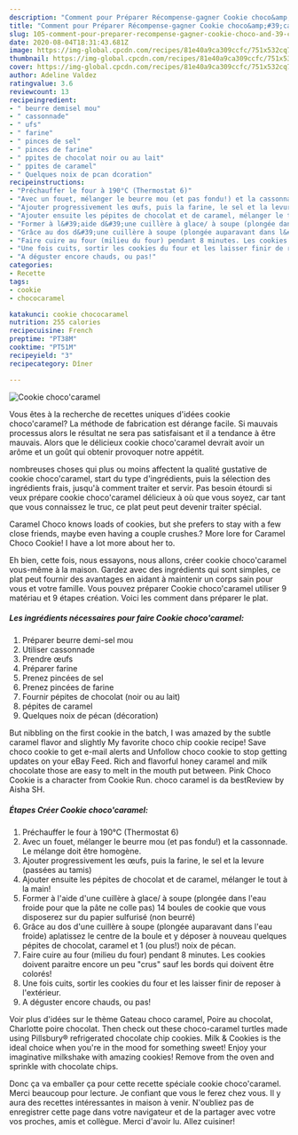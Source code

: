 ```yaml
---
description: "Comment pour Préparer Récompense-gagner Cookie choco&amp;#39;caramel"
title: "Comment pour Préparer Récompense-gagner Cookie choco&amp;#39;caramel"
slug: 105-comment-pour-preparer-recompense-gagner-cookie-choco-and-39-caramel
date: 2020-08-04T18:31:43.681Z
image: https://img-global.cpcdn.com/recipes/81e40a9ca309ccfc/751x532cq70/cookie-chococaramel-photo-principale-de-la-recette.jpg
thumbnail: https://img-global.cpcdn.com/recipes/81e40a9ca309ccfc/751x532cq70/cookie-chococaramel-photo-principale-de-la-recette.jpg
cover: https://img-global.cpcdn.com/recipes/81e40a9ca309ccfc/751x532cq70/cookie-chococaramel-photo-principale-de-la-recette.jpg
author: Adeline Valdez
ratingvalue: 3.6
reviewcount: 13
recipeingredient:
- " beurre demisel mou"
- " cassonnade"
- " ufs"
- " farine"
- " pinces de sel"
- " pinces de farine"
- " ppites de chocolat noir ou au lait"
- " ppites de caramel"
- " Quelques noix de pcan dcoration"
recipeinstructions:
- "Préchauffer le four à 190°C (Thermostat 6)"
- "Avec un fouet, mélanger le beurre mou (et pas fondu!) et la cassonnade. Le mélange doit être homogène."
- "Ajouter progressivement les œufs, puis la farine, le sel et la levure (passées au tamis)"
- "Ajouter ensuite les pépites de chocolat et de caramel, mélanger le tout à la main!"
- "Former à l&#39;aide d&#39;une cuillère à glace/ à soupe (plongée dans l&#39;eau froide pour que la pâte ne colle pas) 14 boules de cookie que vous disposerez sur du papier sulfurisé (non beurré)"
- "Grâce au dos d&#39;une cuillère à soupe (plongée auparavant dans l&#39;eau froide) aplatissez le centre de la boule et y déposer à nouveau quelques pépites de chocolat, caramel et 1 (ou plus!) noix de pécan."
- "Faire cuire au four (milieu du four) pendant 8 minutes. Les cookies doivent paraitre encore un peu &#34;crus&#34; sauf les bords qui doivent être colorés!"
- "Une fois cuits, sortir les cookies du four et les laisser finir de reposer à l&#39;extérieur."
- "A déguster encore chauds, ou pas!"
categories:
- Recette
tags:
- cookie
- chococaramel

katakunci: cookie chococaramel 
nutrition: 255 calories
recipecuisine: French
preptime: "PT38M"
cooktime: "PT51M"
recipeyield: "3"
recipecategory: Dîner

---
```



![Cookie choco&#39;caramel](https://img-global.cpcdn.com/recipes/81e40a9ca309ccfc/751x532cq70/cookie-chococaramel-photo-principale-de-la-recette.jpg)

Vous êtes à la recherche de recettes uniques d'idées cookie choco&#39;caramel? La méthode de fabrication est dérange facile. Si mauvais processus alors le résultat ne sera pas satisfaisant et il a tendance à être mauvais. Alors que le délicieux cookie choco&#39;caramel devrait avoir un arôme et un goût qui obtenir provoquer notre appétit.

nombreuses choses qui plus ou moins affectent la qualité gustative de cookie choco&#39;caramel, start du type d'ingrédients, puis la sélection des ingrédients frais, jusqu'à comment traiter et servir. Pas besoin étourdi si veux prépare cookie choco&#39;caramel délicieux à où que vous soyez, car tant que vous connaissez le truc, ce plat peut peut devenir traiter spécial.

Caramel Choco knows loads of cookies, but she prefers to stay with a few close friends, maybe even having a couple crushes.? More lore for Caramel Choco Cookie! I have a lot more about her to.


Eh bien, cette fois, nous essayons, nous allons, créer cookie choco&#39;caramel vous-même à la maison. Gardez avec des ingrédients qui sont simples, ce plat peut fournir des avantages en aidant à maintenir un corps sain pour vous et votre famille. Vous pouvez préparer Cookie choco&#39;caramel utiliser 9 matériau et 9 étapes création. Voici les comment dans préparer le plat.

<!--inarticleads1-->

##### Les ingrédients nécessaires pour faire Cookie choco&#39;caramel:

1. Préparer  beurre demi-sel mou
1. Utiliser  cassonnade
1. Prendre  œufs
1. Préparer  farine
1. Prenez  pincées de sel
1. Prenez  pincées de farine
1. Fournir  pépites de chocolat (noir ou au lait)
1.   pépites de caramel
1.   Quelques noix de pécan (décoration)


But nibbling on the first cookie in the batch, I was amazed by the subtle caramel flavor and slightly My favorite choco chip cookie recipe! Save choco cookie to get e-mail alerts and Unfollow choco cookie to stop getting updates on your eBay Feed. Rich and flavorful honey caramel and milk chocolate those are easy to melt in the mouth put between. Pink Choco Cookie is a character from Cookie Run. choco caramel is da bestReview by Aisha SH. 

<!--inarticleads2-->

##### Étapes Créer Cookie choco&#39;caramel:

1. Préchauffer le four à 190°C (Thermostat 6)
1. Avec un fouet, mélanger le beurre mou (et pas fondu!) et la cassonnade. Le mélange doit être homogène.
1. Ajouter progressivement les œufs, puis la farine, le sel et la levure (passées au tamis)
1. Ajouter ensuite les pépites de chocolat et de caramel, mélanger le tout à la main!
1. Former à l&#39;aide d&#39;une cuillère à glace/ à soupe (plongée dans l&#39;eau froide pour que la pâte ne colle pas) 14 boules de cookie que vous disposerez sur du papier sulfurisé (non beurré)
1. Grâce au dos d&#39;une cuillère à soupe (plongée auparavant dans l&#39;eau froide) aplatissez le centre de la boule et y déposer à nouveau quelques pépites de chocolat, caramel et 1 (ou plus!) noix de pécan.
1. Faire cuire au four (milieu du four) pendant 8 minutes. Les cookies doivent paraitre encore un peu &#34;crus&#34; sauf les bords qui doivent être colorés!
1. Une fois cuits, sortir les cookies du four et les laisser finir de reposer à l&#39;extérieur.
1. A déguster encore chauds, ou pas!


Voir plus d&#39;idées sur le thème Gateau choco caramel, Poire au chocolat, Charlotte poire chocolat. Then check out these choco-caramel turtles made using Pillsbury® refrigerated chocolate chip cookies. Milk &amp; Cookies is the ideal choice when you&#39;re in the mood for something sweet! Enjoy your imaginative milkshake with amazing cookies! Remove from the oven and sprinkle with chocolate chips. 


Donc ça va emballer ça pour cette recette spéciale cookie choco&#39;caramel. Merci beaucoup pour lecture. Je confiant que vous le ferez chez vous. Il y aura des recettes  intéressantes in maison à venir. N'oubliez pas de enregistrer cette page dans votre navigateur et de la partager avec votre vos proches, amis et collègue. Merci d'avoir lu. Allez cuisiner!

